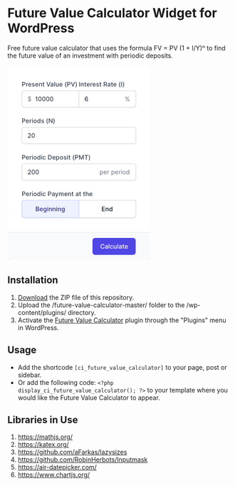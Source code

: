 # Future Value Calculator Widget for WordPress

Free future value calculator that uses the formula FV = PV (1 + I/Y)ⁿ to find the future value of an investment with periodic deposits.

![Future Value Calculator Input Form](/assets/images/screenshot-1.png "Future Value Calculator Input Form")

## Installation

1. [Download](https://github.com/pub-calculator-io/future-value-calculator/archive/refs/heads/master.zip) the ZIP file of this repository.
2. Upload the /future-value-calculator-master/ folder to the /wp-content/plugins/ directory.
3. Activate the [Future Value Calculator](https://www.calculator.io/future-value-calculator/ "Future Value Calculator Homepage") plugin through the "Plugins" menu in WordPress.

## Usage
* Add the shortcode `[ci_future_value_calculator]` to your page, post or sidebar.
* Or add the following code: `<?php display_ci_future_value_calculator(); ?>` to your template where you would like the Future Value Calculator to appear.

## Libraries in Use
1. https://mathjs.org/
2. https://katex.org/
3. https://github.com/aFarkas/lazysizes
4. https://github.com/RobinHerbots/Inputmask
5. https://air-datepicker.com/
6. https://www.chartjs.org/
